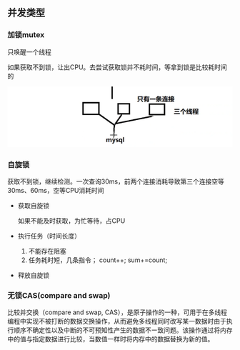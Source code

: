 ## 并发类型

### 加锁mutex

只唤醒一个线程

如果获取不到锁，让出CPU。去尝试获取锁并不耗时间，等拿到锁是比较耗时间的

![image-20210512213314901](../images/image-20210512213314901.png)

### 自旋锁

获取不到锁，继续检测。一次查询30ms，前两个连接消耗导致第三个连接空等30ms、60ms，空等CPU消耗时间

- 获取自旋锁

  如果不能及时获取，为忙等待，占CPU

- 执行任务（时间长度）

  1. 不能存在阻塞
  2. 任务耗时短，几条指令； count++; sum+=count;

- 释放自旋锁



### 无锁CAS(compare and swap)

比较并交换（compare and swap, CAS），是原子操作的一种，可用于在多线程编程中实现不被打断的数据交换操作，从而避免多线程同时改写某一数据时由于执行顺序不确定性以及中断的不可预知性产生的数据不ー致问题。该操作通过将内存中的值与指定数据进行比较，当数值一样时将内存中的数据替换为新的值。






























